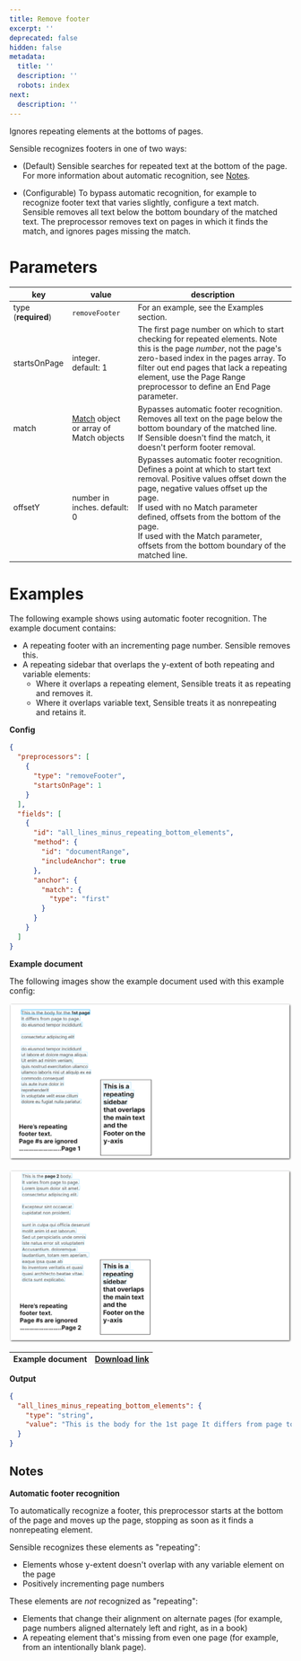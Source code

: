 ```yaml
---
title: Remove footer
excerpt: ''
deprecated: false
hidden: false
metadata:
  title: ''
  description: ''
  robots: index
next:
  description: ''
---
```

Ignores repeating elements at the bottoms of pages.

Sensible recognizes footers in one of two ways:

* (Default)  Sensible searches for repeated text at the bottom of the page. For more information about automatic recognition, see [Notes](doc:remove-footer#notes).

* (Configurable) To bypass automatic recognition, for example to recognize footer text that varies slightly, configure a text match. Sensible removes all text below the bottom boundary of the matched text. The preprocessor removes text on pages in which it finds the match, and ignores pages missing the match.

# Parameters

| key                 | value                                               | description                                                                                                                                                                                                                                                                                                                                             |
| ------------------- | --------------------------------------------------- | ------------------------------------------------------------------------------------------------------------------------------------------------------------------------------------------------------------------------------------------------------------------------------------------------------------------------------------------------------- |
| type (**required**) | `removeFooter`                                      | For an example, see the Examples section.                                                                                                                                                                                                                                                                                                               |
| startsOnPage        | integer. default: 1                                 | The first page number on which to start checking for repeated elements. Note this is the page *number*, not the page's zero-based index in the pages array. To filter out end pages that lack a repeating element, use the Page Range preprocessor to define an End Page parameter.                                                                     |
| match               | [Match](doc:match) object or array of Match objects | Bypasses automatic footer recognition.<br/>Removes all text on the page below the bottom boundary of the matched line.<br>If Sensible doesn't find the match, it doesn't perform footer removal.                                                                                                                                                        |
| offsetY             | number in inches. default: 0                        | Bypasses automatic footer recognition.<br/>Defines a point at which to start text removal. Positive values offset down the page, negative values offset up the page.<br/>If used with no Match parameter defined, offsets from the bottom of the page.<br/>If used with the Match parameter, offsets from the bottom boundary of the matched line. <br/> |

# Examples

The following example shows using automatic footer recognition. The example document contains:

* A repeating footer with an incrementing page number. Sensible removes this.
* A repeating sidebar that overlaps the y-extent of both repeating and variable elements:
  * Where it overlaps a repeating element, Sensible treats it as repeating and removes it.
  * Where it overlaps variable text, Sensible treats it as nonrepeating and retains it.

**Config**

```json
{
  "preprocessors": [
    {
      "type": "removeFooter",
      "startsOnPage": 1
    }
  ],
  "fields": [
    {
      "id": "all_lines_minus_repeating_bottom_elements",
      "method": {
        "id": "documentRange",
        "includeAnchor": true
      },
      "anchor": {
        "match": {
          "type": "first"
        }
      }
    }
  ]
}
```

**Example document**

The following images show the example document used with this example config:

![Click to enlarge](https://raw.githubusercontent.com/sensible-hq/sensible-docs/main/readme-sync/assets/v0/images/final/remove_footer_1.png)

![Click to enlarge](https://raw.githubusercontent.com/sensible-hq/sensible-docs/main/readme-sync/assets/v0/images/final/remove_footer_2.png)

| Example document | [Download link](https://raw.githubusercontent.com/sensible-hq/sensible-docs/main/readme-sync/assets/v0/pdfs/remove_footer.pdf) |
| ---------------- | ------------------------------------------------------------------------------------------------------------------------------ |

**Output**

```json
{
  "all_lines_minus_repeating_bottom_elements": {
    "type": "string",
    "value": "This is the body for the 1st page It differs from page to page. . do eiusmod tempor incididunt consectetur adipiscing elit do eiusmod tempor incididunt ut labore et dolore magna aliqua. Ut enim ad minim veniam, quis nostrud exercitation ullamco ullamco laboris nisi ut aliquip ex ea commodo consequat uis aute irure dolor in This is a reprehenderit repeating in voluptate velit esse cillum sidebar dolore eu fugiat nulla pariatur. This is the page 2 body. It varies from page to page. Lorem ipsum dolor sit amet. consectetur adipiscing elit. Excepteur sint occaecat cupidatat non proident. sunt in culpa qui officia deserunt mollit anim id est laborum. Sed ut perspiciatis unde omnis iste natus error sit voluptatem Accusantium. doloremque laudantium, totam rem aperiam, eaque ipsa quae ab This is a llo inventore veritatis et quasi repeating quasi architecto beatae vitae. dicta sunt explicabo. sidebar"
  }
}
```

## Notes

**Automatic footer recognition**

To automatically recognize a footer, this preprocessor starts at the bottom of the page and moves up the page, stopping as soon as it finds a nonrepeating element.

Sensible recognizes these elements as "repeating":

* Elements whose y-extent doesn't overlap with any variable element on the page
* Positively incrementing page numbers

These elements are *not* recognized as "repeating":

* Elements that change their alignment on alternate pages (for example, page numbers aligned alternately left and right, as in a book)
* A repeating element that's missing from even one page (for example, from an intentionally blank page).